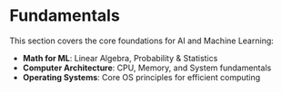 # Fundamentals
This section covers the core foundations for AI and Machine Learning:

- **Math for ML**: Linear Algebra, Probability & Statistics
- **Computer Architecture**: CPU, Memory, and System fundamentals
- **Operating Systems**: Core OS principles for efficient computing
